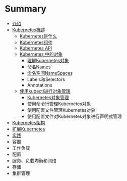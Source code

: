 # Summary

* [介绍](README.md)
* [Kubernetes概述](chapter1.md)
  * [Kubernetes是什么](chapter1/kubernetesshi-shi-yao.md)
  * [Kubernetes组件](chapter1/kuberneteszu-jian.md)
  * [Kubernetes API](chapter1/kubernetes-api.md)
  * [Kubernetes 中的对象](chapter1/kubernetes-zhong-de-dui-xiang.md)
    * [理解Kubernetes对象](chapter1/kubernetes-zhong-de-dui-xiang/li-jiekubernetes-dui-xiang.md)
    * [命名Names](chapter1/kubernetes-zhong-de-dui-xiang/ming-ming-names.md)
    * [命名空间NameSpaces](chapter1/kubernetes-zhong-de-dui-xiang/ming-ming-kong-jian-namespaces.md)
    * Labels和Selectors
    * Annotations
  * [使用kubectl进行对象管理](chapter1/shi-yong-kubectl-jin-xing-dui-xiang-guan-li.md)
    * [Kubernetes对象管理](chapter1/shi-yong-kubectl-jin-xing-dui-xiang-guan-li/kubernetesdui-xiang-guan-li.md)
    * 使用命令行管理Kubernetes对象
    * 使用配置文件管理Kubernetes对象
    * 使用配置文件对Kubernetes对象进行声明式管理
* [Kubernetes架构](jia-gou-fen-jie.md)
* [扩展Kubernetes](kuo-zhankubernetes.md)
* [实践](shi-jian.md)
* 容器
* 工作负载
* 配置
* 服务、负载均衡和网络
* 存储
* 集群管理


